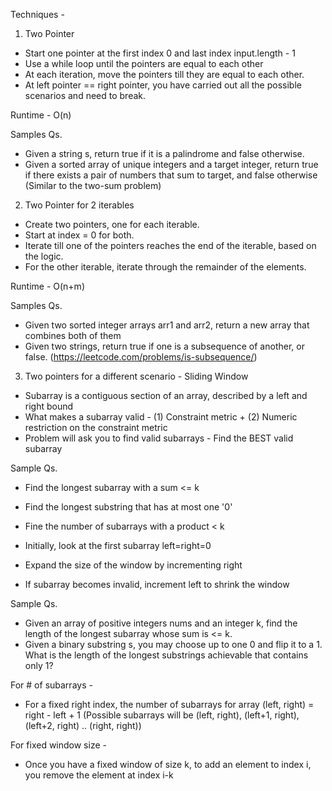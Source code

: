 Techniques - 

1. Two Pointer
- Start one pointer at the first index 0 and last index input.length - 1
- Use a while loop until the pointers are equal to each other
- At each iteration, move the pointers till they are equal to each other.
- At left pointer == right pointer, you have carried out all the possible scenarios and need to break.

Runtime - O(n)

Samples Qs.
- Given a string s, return true if it is a palindrome and false otherwise.
- Given a sorted array of unique integers and a target integer, return true if there exists a pair of numbers that sum to target, and false otherwise (Similar to the two-sum problem)

2. Two Pointer for 2 iterables
- Create two pointers, one for each iterable.
- Start at index = 0 for both.
- Iterate till one of the pointers reaches the end of the iterable, based on the logic.
- For the other iterable, iterate through the remainder of the elements.

Runtime - O(n+m)

Samples Qs.
- Given two sorted integer arrays arr1 and arr2, return a new array that combines both of them
- Given two strings, return true if one is a subsequence of another, or false. (https://leetcode.com/problems/is-subsequence/)

3. Two pointers for a different scenario - Sliding Window
- Subarray is a contiguous section of an array, described by a left and right bound
- What makes a subarray valid - (1) Constraint metric + (2) Numeric restriction on the constraint metric
- Problem will ask you to find valid subarrays - Find the BEST valid subarray

Sample Qs.
- Find the longest subarray with a sum <= k
- Find the longest substring that has at most one '0'
- Fine the number of subarrays with a product < k

- Initially, look at the first subarray left=right=0
- Expand the size of the window by incrementing right
- If subarray becomes invalid, increment left to shrink the window

Sample Qs.
- Given an array of positive integers nums and an integer k, find the length of the longest subarray whose sum is <= k.
- Given a binary substring s, you may choose up to one 0 and flip it to a 1. What is the length of the longest substrings achievable that contains only 1?

For # of subarrays -
- For a fixed right index, the number of subarrays for array (left, right) = right - left + 1 (Possible subarrays will be (left, right), (left+1, right), (left+2, right) .. (right, right))

For fixed window size - 
- Once you have a fixed window of size k, to add an element to index i, you remove the element at index i-k
